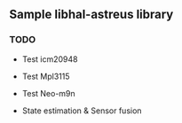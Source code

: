 ## Sample libhal-astreus library

### TODO
- Test icm20948
- Test Mpl3115
- Test Neo-m9n

- State estimation & Sensor fusion